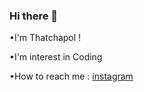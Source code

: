 ### Hi there 👋

•I'm Thatchapol !

•I'm interest in Coding

•How to reach me : [instagram](https://www.instagram.com/kaopun_tb/)
